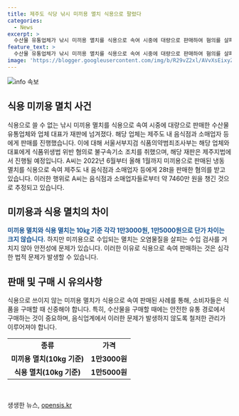 ```yaml
---
title: 제주도 식당 낚시 미끼용 멸치 식용으로 팔렸다
categories:
  - News
excerpt: >
  수산물 유통업체가 낚시 미끼용 멸치를 식용으로 속여 시중에 대량으로 판매하여 혐의를 살펴보는 재판이 제주도에서 진행된다. 업체 대표는 28t의 미끼용을 식용으로 속여 음식점과 소매업자에게 판매한 혐의를 받으며, 약 7460만 원을 챙겼다. 미끼용 멸치와 식용 멸치의 가격 차이는 작지만, 미끼용으로 수입되는 멸치는 안전성이 보장되지 않는 문제가 있다.
feature_text: >
  수산물 유통업체가 낚시 미끼용 멸치를 식용으로 속여 시중에 대량으로 판매하여 혐의를 살펴보는 재판이 제주도에서 진행된다. 업체 대표는 28t의 미끼용을 식용으로 속여 음식점과 소매업자에게 판매한 혐의를 받으며, 약 7460만 원을 챙겼다. 미끼용 멸치와 식용 멸치의 가격 차이는 작지만, 미끼용으로 수입되는 멸치는 안전성이 보장되지 않는 문제가 있다.
image: 'https://blogger.googleusercontent.com/img/b/R29vZ2xl/AVvXsEixyZcFfHzMRdzZMjFBmAUKJYCLCGyLL1o632UiGVXcaFdKo_bkvkuCioo0uUKlGfBVcT3P84aROyZIXSBEx3Aw5nCQ3pTgDom1WDC4m8eifvWiAmWEEVb4x6G_l8C0QH225ldMjyaFvpxGEBGNO37VmDTDMHGhJPq73UglMfDca1-0aw/s1600/blogspot.png'
---
```


<p><img src="https://blogger.googleusercontent.com/img/b/R29vZ2xl/AVvXsEixyZcFfHzMRdzZMjFBmAUKJYCLCGyLL1o632UiGVXcaFdKo_bkvkuCioo0uUKlGfBVcT3P84aROyZIXSBEx3Aw5nCQ3pTgDom1WDC4m8eifvWiAmWEEVb4x6G_l8C0QH225ldMjyaFvpxGEBGNO37VmDTDMHGhJPq73UglMfDca1-0aw/s1600/blogspot.png" alt="info 속보" /></p>

<h2 data-ke-size="size26">식용 미끼용 멸치 사건</h2>

<p data-ke-size="size16">식용으로 쓸 수 없는 낚시 미끼용 멸치를 식용으로 속여 시중에 대량으로 판매한 수산물 유통업체와 업체 대표가 재판에 넘겨졌다. 해당 업체는 제주도 내 음식점과 소매업자 등에게 판매를 진행했습니다. 이에 대해 서울서부지검 식품의약범죄조사부는 해당 업체와 대표에게 식품위생법 위반 혐의로 불구속기소 조치를 취했으며, 해당 재판은 제주지법에서 진행될 예정입니다. A씨는 2022년 6월부터 올해 1월까지 미끼용으로 판매된 냉동 멸치를 식용으로 속여 제주도 내 음식점과 소매업자 등에게 28t을 판매한 혐의를 받고 있습니다. 이러한 행위로 A씨는 음식점과 소매업자들로부터 약 7460만 원을 챙긴 것으로 추정되고 있습니다.</p>

<h2 data-ke-size="size26">미끼용과 식용 멸치의 차이</h2>

<p data-ke-size="size16"><b><span style="color: #1a5490;">미끼용 멸치와 식용 멸치는 10㎏ 기준 각각 1만3000원, 1만5000원으로 단가 차이는 크지 않습니다.</span></b> 하지만 미끼용으로 수입되는 멸치는 오염물질을 살피는 수입 검사를 거치지 않아 안전성에 문제가 있습니다. 이러한 이유로 식용으로 속여 판매하는 것은 심각한 법적 문제가 발생할 수 있습니다.</p>

<h2 data-ke-size="size26">판매 및 구매 시 유의사항</h2>

<p data-ke-size="size16">식용으로 쓰이지 않는 미끼용 멸치가 식용으로 속여 판매된 사례를 통해, 소비자들은 식품을 구매할 때 신중해야 합니다. 특히, 수산물을 구매할 때에는 안전한 유통 경로에서 구매하는 것이 중요하며, 음식업계에서 이러한 문제가 발생하지 않도록 철저한 관리가 이루어져야 합니다.</p>

<table>
    <tbody>
        <tr>
            <td style="text-align: center; height: 17px;"><b>종류</b></td>
            <td style="text-align: center; height: 17px;"><b>가격</b></td>
        </tr>
        <tr>
            <td style="text-align: center; height: 17px;"><b>미끼용 멸치(10kg 기준)</b></td>
            <td style="text-align: center; height: 17px;"><b>1만3000원</b></td>
        </tr>
        <tr>
            <td style="text-align: center; height: 17px;"><b>식용 멸치(10kg 기준)</b></td>
            <td style="text-align: center; height: 17px;"><b>1만5000원</b></td>
        </tr>
    </tbody>
</table>

<p data-ke-size="size16">&nbsp;</p>
생생한 뉴스, <a href="https://opensis.kr" rel="dofollow">opensis.kr</a>


